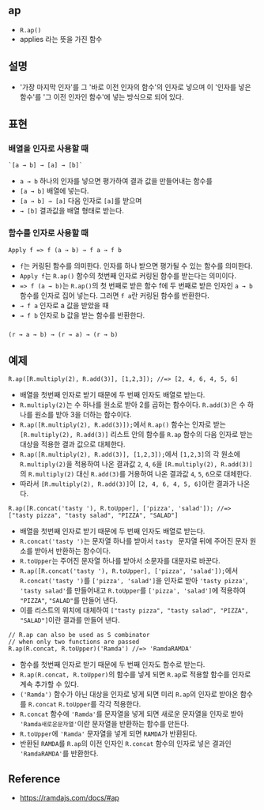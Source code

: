 ## ap
- `R.ap()`
- applies 라는 뜻을 가진 함수

## 설명
- '가장 마지막 인자'를 그 '바로 이전 인자의 함수'의 인자로 넣으며 이 '인자를 넣은 함수'를 '그 이전 인자인 함수'에 넣는 방식으로 되어 있다.

## 표현
### 배열을 인자로 사용할 때
```
`[a → b] → [a] → [b]`
```
- `a → b` 하나의 인자를 넣으면 평가하여 결과 값을 만들어내는 함수를
- `[a → b]` 배열에 넣는다.
- `[a → b] → [a]` 다음 인자로 `[a]`를 받으며
- `→ [b]` 결과값을 배열 형태로 받는다.

### 함수를 인자로 사용할 때
```
Apply f => f (a → b) → f a → f b
```
- `f`는 커링된 함수를 의미한다. 인자를 하나 받으면 평가될 수 있는 함수를 의미한다. 
- `Apply f`는 `R.ap()` 함수의 첫번째 인자로 커링된 함수를 받는다는 의미이다.
- `=> f (a → b)`는 `R.ap()`의 첫 번째로 받은 함수 f에 두 번째로 받은 인자인 `a → b` 함수를 인자로 집어 넣는다. 그러면 `f a`란 커링된 함수를 반환한다.
- `→ f a` 인자로 a 값을 받았을 때
- `→ f b` 인자로 b 값을 받는 함수를 반환한다.

### 
```
(r → a → b) → (r → a) → (r → b)
```

## 예제
```
R.ap([R.multiply(2), R.add(3)], [1,2,3]); //=> [2, 4, 6, 4, 5, 6]
```
- 배열을 첫번째 인자로 받기 때문에 두 번째 인자도 배열로 받는다.
- `R.multiply(2)`는 수 하나를 원소로 받아 2를 곱하는 함수이다. `R.add(3)`은 수 하나를 원소를 받아 3을 더하는 함수이다.
- `R.ap([R.multiply(2), R.add(3)]);`에서 `R.ap()` 함수는 인자로 받는 `[R.multiply(2), R.add(3)]` 리스트 안의 함수를 `R.ap` 함수의 다음 인자로 받는 대상을 적용한 결과 값으로 대체한다.
- `R.ap([R.multiply(2), R.add(3)], [1,2,3]);`에서 `[1,2,3]`의 각 원소에 `R.multiply(2)`을 적용하여 나온 결과값 `2`, `4`, `6`을 `[R.multiply(2), R.add(3)]`의 `R.multiply(2)` 대신 `R.add(3)`를 거용하여 나온 결과값 `4`, `5`, `6`으로 대체한다.
- 따라서 `[R.multiply(2), R.add(3)]`이 `[2, 4, 6, 4, 5, 6]`이란 결과가 나온다.

```
R.ap([R.concat('tasty '), R.toUpper], ['pizza', 'salad']); //=> ["tasty pizza", "tasty salad", "PIZZA", "SALAD"]
```
- 배열을 첫번째 인자로 받기 때문에 두 번째 인자도 배열로 받는다.
- `R.concat('tasty ')`는 문자열 하나를 받아서 `tasty ` 문자열 뒤에 주어진 문자 원소를 받아서 반환하는 함수이다.
- `R.toUpper`는 주어진 문자열 하나를 받아서 소문자를 대문자로 바꾼다.
- `R.ap([R.concat('tasty '), R.toUpper], ['pizza', 'salad']);`에서 `R.concat('tasty ')`를 `['pizza', 'salad']`을 인자로 받아 `'tasty pizza'`, `'tasty salad'`를 만들어내고 `R.toUpper`를 `['pizza', 'salad']`에 적용하여 `"PIZZA"`, `"SALAD"`를 만들어 낸다.
- 이를 리스트의 위치에 대체하여 `["tasty pizza", "tasty salad", "PIZZA", "SALAD"]`이란 결과를 만들어 낸다.

```
// R.ap can also be used as S combinator
// when only two functions are passed
R.ap(R.concat, R.toUpper)('Ramda') //=> 'RamdaRAMDA'
```
- 함수를 첫번째 인자로 받기 때문에 두 번째 인자도 함수로 받는다.
- `R.ap(R.concat, R.toUpper)`의 함수를 넣게 되면 `R.ap`로 적용할 함수를 인자로 계속 추가할 수 있다.
- `('Ramda')` 함수가 아닌 대상을 인자로 넣게 되면 미리 `R.ap`의 인자로 받아온 함수를 `R.concat` `R.toUpper`를 각각 적용한다.
- `R.concat` 함수에 `'Ramda'`를 문자열을 넣게 되면 새로운 문자열을 인자로 받아 `'Ramda새로운문자열'`이란 문자열을 반환하는 함수를 만든다.
- `R.toUpper`에 `'Ramda'` 문자열을 넣게 되면 `RAMDA`가 반환된다.
- 반환된 `RAMDA`를 `R.ap`의 이전 인자인 `R.concat` 함수의 인자로 넣은 결과인 `'RamdaRAMDA'`를 반환한다.

## Reference
- https://ramdajs.com/docs/#ap
